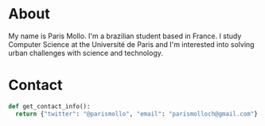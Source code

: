 # About
My name is Paris Mollo. I'm a brazilian student based in France. I study Computer Science at the Université de Paris and I'm 
interested into solving urban challenges with science and technology. 
# Contact 
```python
def get_contact_info():
  return {"twitter": "@parismollo", "email": "parismolloch@gmail.com"}
```
